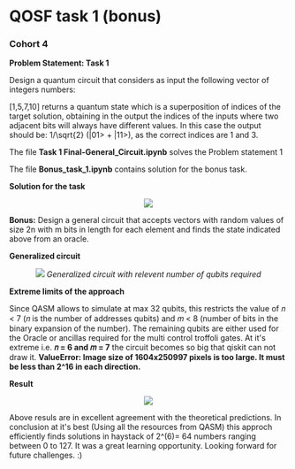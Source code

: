 # QOSF task 1 (bonus) 

### Cohort 4

**Problem Statement: Task 1**


Design a quantum circuit that considers as input the following vector of integers numbers: 

[1,5,7,10]
returns a quantum state which is a superposition of indices of the target solution, obtaining in the output the indices of the inputs where two adjacent bits will always have different values. In this case the output should be: 1/\sqrt{2}  (|01> + |11>), as the correct indices are 1 and 3.

The file **Task 1 Final-General_Circuit.ipynb** solves the Problem statement 1

The file **Bonus_task_1.ipynb** contains solution for the bonus task.

**Solution for the task**
<p align="center">
  <img src="https://user-images.githubusercontent.com/35228896/133940258-cbb48309-75f5-493c-8b04-b4d85927096b.png" />
</p>



**Bonus:**
Design a general circuit that accepts vectors with random values of size 2n with m bits in length for each element and finds the state indicated above from an oracle.
 

**Generalized circuit**
<p align="center">
  <img src="https://user-images.githubusercontent.com/35228896/133939955-e428364e-8dd7-4e65-8728-dd06fafaffb1.png" />
  <em>Generalized circuit with relevent number of qubits required</em>
</p>

**Extreme limits of the approach**


Since QASM allows to simulate at max 32 qubits, this restricts the value of  𝑛 < 7  (𝑛 is the number of addresses qubits) and  𝑚 < 8  (number of bits in the binary expansion of the number). The remaining qubits are either used for the Oracle or ancillas required for the multi control troffoli gates. At it's extreme i.e. **𝑛 = 6 and 𝑚 = 7** the circuit becomes so big that qiskit can not draw it. **ValueError: Image size of 1604x250997 pixels is too large. It must be less than 2^16 in each direction.** 

**Result**
<p align="center">
  <img src="https://user-images.githubusercontent.com/35228896/133944929-36b2ebea-27ad-4e8e-982e-5ad76a4bef1f.png" />
</p>


 Above resuls are in excellent agreement with the theoretical predictions. In conclusion at it's best (Using all the resources from QASM) this approch efficiently finds solutions in haystack of 2^(6)= 64 numbers ranging between 0 to 127. It was a great learning opportunity. Looking forward for future challenges. :)  
